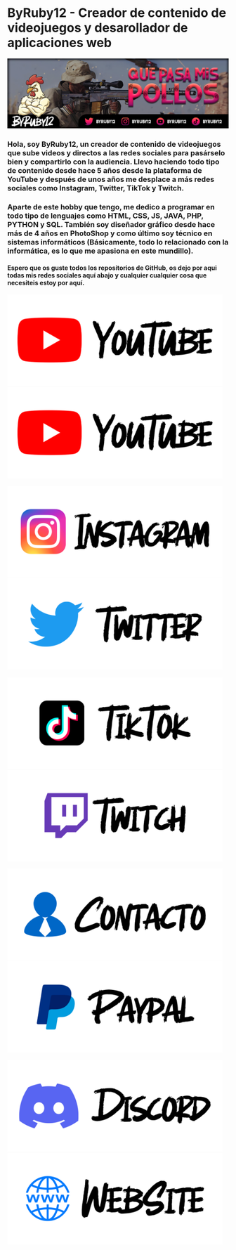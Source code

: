 # ByRuby12 - Creador de contenido de videojuegos y desarollador de aplicaciones web

![Portada](imagenes/banner.png)

### Hola, soy ByRuby12, un creador de contenido de videojuegos que sube videos y directos a las redes sociales para pasárselo bien y compartirlo con la audiencia. Llevo haciendo todo tipo de contenido desde hace 5 años desde la plataforma de YouTube y después de unos años me desplace a más redes sociales como Instagram, Twitter, TikTok y Twitch.

### Aparte de este hobby que tengo, me dedico a programar en todo tipo de lenguajes como HTML, CSS, JS, JAVA, PHP, PYTHON y SQL. También soy diseñador gráfico desde hace más de 4 años en PhotoShop y como último soy técnico en sistemas informáticos (Básicamente, todo lo relacionado con la informática, es lo que me apasiona en este mundillo).

#### Espero que os guste todos los repositorios de GitHub, os dejo por aqui todas mis redes sociales aquí abajo y cualquier cualquier cosa que necesiteis estoy por aquí. 

<a href="https://www.youtube.com/@ByRuby12"> <img width="490" height="208" src="imagenes/panel_youtube.png" alt="Canal Principal"></a> <a href="https://youtube.com/@ByRuby12EXTRA"> <img width="490" height="208" src="imagenes/panel_youtube.png" alt="Canal Secundario"></a>

<a href="https://instagram.com/ByRuby12"> <img width="490" height="208" src="imagenes/panel_instagram.png" alt="Instagram"></a> <a href="https://twitter.com/byruby12"> <img width="490" height="208" src="imagenes/panel_twitter.png" alt="Twitter"></a>

<a href="http://vm.tiktok.com/byruby12"> <img width="490" height="208" src="imagenes/panel_tiktok.png" alt="TikTok"></a> <a href="https://twitch.com/byruby12_official"> <img width="490" height="208" src="imagenes/panel_twitch.png" alt="Twitch"></a>

<a href="mailto:byruby12.contacto@gmail.com"> <img width="490" height="208" src="imagenes/panel_gmail.png" alt="Contacto"></a> <a href="https://www.paypal.me/Byruby12"> <img width="490" height="208" src="imagenes/panel_paypal.png" alt="PayPal"></a>

<a href="https://www.youtube.com/@ByRuby12"> <img width="490" height="208" src="imagenes/panel_discord.png" alt="Discord"></a> <a href="https://comunidad-byruby12.jimdosite.com"> <img width="490" height="208" src="imagenes/panel_website.png" alt="WebSite"></a>
